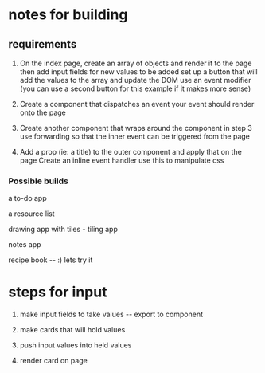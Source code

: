# notes for building 

## requirements  


1. On the index page, create an array of objects and render it to the page
then add input fields for new values to be added
set up a button that will add the values to the array and update the DOM
use an event modifier (you can use a second button for this example if it makes more sense)

2. Create a component that dispatches an event
your event should render onto the page

3. Create another component that wraps around the component in step 3
use forwarding so that the inner event can be triggered from the page

4. Add a prop (ie: a title) to the outer component and apply that on the page
Create an inline event handler
use this to manipulate css

### Possible builds 

a to-do app

a resource list 

drawing app with tiles - tiling app

notes app

recipe book -- :) lets try it

# steps for input

1. make input fields to take values -- export to component

2. make cards that will hold values

3. push input values into held values

4. render card on page